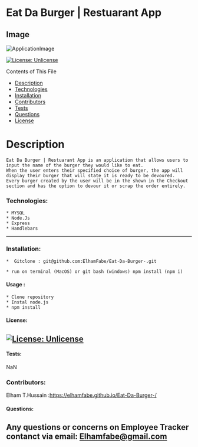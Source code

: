 # Eat Da Burger | Restuarant App
 ## Image
 ![ApplicationImage](Assets/.png)

  [![License: Unlicense](https://img.shields.io/badge/license-Unlicense-blue.svg)](http://unlicense.org/)

  Contents of This File
  * [Description](#description)
  * [Technologies](#technologies)
  * [Installation](#installation)
  * [Contributors](#contributors)
  * [Tests](#tests)
  * [Questions](#questions)
  * [License](#license)

  # Description 
    Eat Da Burger | Restuarant App is an application that allows users to input the name of the burger they would like to eat. 
    When the user enters their specified choice of burger, the app will display their burger that will state it is ready to be devoured. 
    Every burger created by the user will be in the shown in the Checkout section and has the option to devour it or scrap the order entirely. 
  ### Technologies:

    * MYSQL
    * Node.Js
    * Express
    * Handlebars
 ---

  ### Installation:

    *  Gitclone : git@github.com:ElhamFabe/Eat-Da-Burger-.git
   
    * run on terminal (MacOS) or git bash (windows) npm install (npm i)

  #### Usage :

    * Clone repository 
    * Instal node.js
    * npm install


 #### License:
  [![License: Unlicense](https://img.shields.io/badge/license-Unlicense-blue.svg)](http://unlicense.org/)
  ---

  #### Tests:
  NaN

  ### Contributors:
  Elham T.Hussain :https://elhamfabe.github.io/Eat-Da-Burger-/

  #### Questions:
  Any questions or concerns on Employee Tracker contanct via email:
  Elhamfabe@gmail.com
 ---

  
